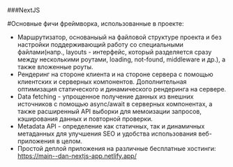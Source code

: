 ###NextJS

#Основные фичи фреймворка, использованные в проекте:
- Маршрутизатор, основаныый на файловой структуре проекта и без настройки поддерживающий работу со специальными файлами(напр., layouts - интерфейс, который разделяется сразу между несколькими роутами, loading, not-found, middleware и др.), а также вложенные роуты.
- Рендеринг на стороне клиента и на стороне сервера с помощью клиентских и серверных компонентов. Дополнительная оптимизация статического и динамического рендеринга на сервере.
- Data fetching - упрощенное получение данных из внешних источников с помощью async/await в серверных компонентах, а также расширенный API выборки для мемоизации запросов, кэширования данных и повторной проверки.
- Metadata API - определение как статичных, так и динамичных метаданных для улучшения SEO и удобства использования веб-приложения в целом.
- Простой деплой приложения на различные бесплатные хостинги: <https://main--dan-nextjs-app.netlify.app/>
